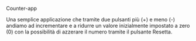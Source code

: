 Counter-app 

Una semplice applicazione che tramite due pulsanti più (+) e meno (-) andiamo ad incrementare e a ridurre un valore inizialmente impostato a zero (0) con la possibilità di azzerare il numero tramite il pulsante Resetta.